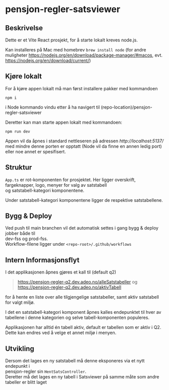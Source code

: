 # pensjon-regler-satsviewer
## Beskrivelse

Dette er et Vite React prosjekt, for å starte lokalt kreves node.js.

Kan installeres på Mac med homebrev `brew install node` (for andre muligheter https://nodejs.org/en/download/package-manager/#macos, evt. https://nodejs.org/en/download/current/)

## Kjøre lokalt

For å kjøre appen lokalt må man først installere pakker med kommandoen

`npm i`

i Node kommando vindu etter å ha navigert til
(repo-location)/pensjon-regler-satsviewer

Deretter kan man starte appen lokalt med kommandoen:

`npm run dev`

Appen vil da åpnes i standard nettleseren på adressen *http://localhost:5137/*  
med mindre denne porten er opptatt (Node vil da finne en annen ledig port)
eller noe annet er spesifisert.

## Struktur

`App.ts` er rot-komponenten for prosjektet. Her ligger overskrift, fargeknapper, logo, menyer for valg av satstabell  
og satstabell-kategori komponentene.

Under satstabell-kategori komponentene ligger de respektive satstabellene.

## Bygg & Deploy
Ved push til main branchen vil det automatisk settes i gang bygg & deploy jobber både til  
dev-fss og prod-fss.  
Workflow-filene ligger under `<repo-root>/.github/workflows`

## Intern Informasjonsflyt

I det applikasjonen åpnes gjøres et kall til (default q2)
>https://pensjon-regler-q2.dev.adeo.no/alleSatstabeller 
og
>https://pensjon-regler-q2.dev.adeo.no/aktivTabell

for å hente en liste over alle tilgjengelige satstabeller, samt aktiv satstabell for valgt miljø.

I det en satstabell-kategori komponent åpnes kalles endepunktet til hver av  
tabellene i denne kategorien og selve tabell-komponenten populeres. 

Applikasjonen har alltid én tabell aktiv, default er tabellen som er aktiv i Q2.  
Dette kan endres ved å velge et annet miljø i menyen.
## Utvikling

Dersom det lages en ny satstabell må denne eksponeres via et nytt endepunkt i  
pensjon-regler
sin `HentSatsController`.  
Deretter må det lages en ny tabell i Satsviewer på samme måte som andre tabeller er blitt laget
